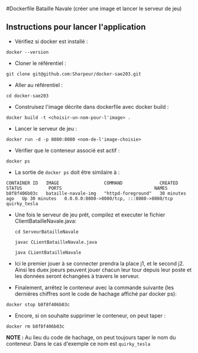 #Dockerfile Bataille Navale (créer une image et lancer le serveur de jeu)

## Instructions pour lancer l'application

- Vérifiez si docker est installé :
```shell
docker --version
```

- Cloner le référentiel :
 ```shell
git clone git@github.com:Sharpeur/docker-sae203.git
```

- Aller au référentiel :
```shell
cd docker-sae203
```

- Construisez l'image décrite dans dockerfile avec docker build : 
```shell
docker build -t <choisir-un-nom-pour-l'image> .
```

- Lancer le serveur de jeu :
```shell
docker run -d -p 8080:8080 <nom-de-l'image-choisie>
```

- Vérifier que le conteneur associé est actif :
```shell
docker ps
```

- La sortie de ```docker ps``` doit être similaire à :
```shell
CONTAINER ID   IMAGE                 COMMAND              CREATED          STATUS          PORTS                                   NAMES
b8f8f406b03c   bataille-navale-img   "httpd-foreground"   30 minutes ago   Up 30 minutes   0.0.0.0:8080->8080/tcp, :::8080->8080/tcp   quirky_tesla
```
- Une fois le serveur de jeu prêt, compilez et executer le fichier ClientBatailleNavale.java:
  ```shell
  cd ServeurBatailleNavale
  ```
  ```shell
  javac CLientBatailleNavale.java
  ```
  ```shell
  java CLientBatailleNavale
  ```
- Ici le premier jouer à se connecter prendra la place j1, et le second j2.
  Ainsi les duex joeurs peuvent jouer chacun leur tour depuis leur poste et les données seront échangées à travers le serveur.

- Finalement, arrêtez le conteneur avec la commande suivante (les dernières chiffres sont le code de hachage affiché par docker ps):
```shell
docker stop b8f8f406b03c
```

- Encore, si on souhaite supprimer le conteneur, on peut taper :
```shell
docker rm b8f8f406b03c
```

**NOTE :** Au lieu du code de hachage, on peut toujours taper le nom du conteneur. Dans le cas d'exemple ce nom est ```quirky_tesla```





